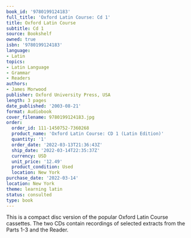 ```yaml
---
book_id: '9780199124183'
full_title: 'Oxford Latin Course: Cd 1'
title: Oxford Latin Course
subtitle: Cd 1
source: Bookshelf
owned: true
isbn: '9780199124183'
language:
- Latin
topics:
- Latin Language
- Grammar
- Readers
authors:
- James Morwood
publisher: Oxford University Press, USA
length: 3 pages
date_published: '2003-08-21'
format: Audiobook
cover_filename: 9780199124183.jpg
order:
  order_id: 111-1450752-7360268
  product_name: 'Oxford Latin Course: CD 1 (Latin Edition)'
  quantity: '1'
  order_date: '2022-03-13T21:36:43Z'
  ship_date: '2022-03-14T22:35:37Z'
  currency: USD
  unit_price: '12.49'
  product_condition: Used
  location: New York
purchase_date: '2022-03-14'
location: New York
theme: learning latin
status: consulted
type: book
---
```

This is a compact disc version of the popular Oxford Latin Course cassettes. The two CDs contain recordings of selected extracts from the Parts 1-3 and the Reader.
